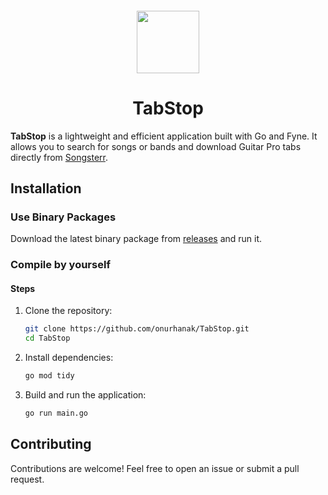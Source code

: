 

<sub>
<p align='center'><img  src="https://raw.githubusercontent.com/onurhanak/TabStop/main/Icon.png" height="100" width="auto"></p>
</sub>
<h1 align="center">TabStop</h1>

**TabStop** is a lightweight and efficient application built with Go and Fyne. It allows you to search for songs or bands and download Guitar Pro tabs directly from [Songsterr](https://www.songsterr.com).

## Installation

### Use Binary Packages

Download the latest binary package from [releases](https://github.com/onurhanak/TabStop/releases) and run it.

### Compile by yourself

#### Steps

1. Clone the repository:
    ```sh
    git clone https://github.com/onurhanak/TabStop.git
    cd TabStop
    ```

2. Install dependencies:
    ```sh
    go mod tidy
    ```

3. Build and run the application:
    ```sh
    go run main.go
    ```

## Contributing

Contributions are welcome! Feel free to open an issue or submit a pull request.
